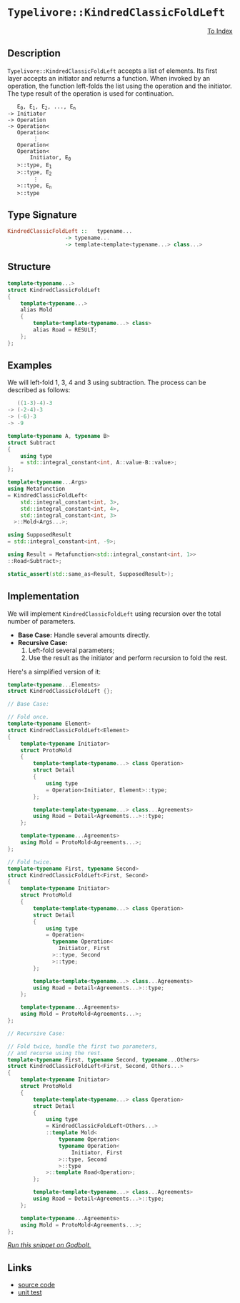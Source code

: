 <!-- Copyright 2024 Feng Mofan
SPDX-License-Identifier: Apache-2.0 -->

# `Typelivore::KindredClassicFoldLeft`

<p style='text-align: right;'><a href="../../../facilities/metafunctions.md#typelivore-kindred-classic-fold-left">To Index</a></p>

## Description

`Typelivore::KindredClassicFoldLeft` accepts a list of elements.
Its first layer accepts an initiator and returns a function.
When invoked by an operation, the function left-folds the list using the operation and the initiator.
The type result of the operation is used for continuation.

<pre><code>   E<sub>0</sub>, E<sub>1</sub>, E<sub>2</sub>, ..., E<sub>n</sub>
-> Initiator
-> Operation
-> Operation&lt;
   Operation&lt;
        &vellip;
   Operation&lt;
   Operation&lt;
       Initiator, E<sub>0</sub>
   &gt;::type, E<sub>1</sub>
   &gt;::type, E<sub>2</sub>
        &vellip;
   &gt;::type, E<sub>n</sub>
   &gt;::type</code></pre>

## Type Signature

```Haskell
KindredClassicFoldLeft ::   typename...
                  -> typename...
                  -> template<template<typename...> class...>
```

## Structure

```C++
template<typename...>
struct KindredClassicFoldLeft
{
    template<typename...>
    alias Mold
    {
        template<template<typename...> class>
        alias Road = RESULT;
    };
};
```

## Examples

We will left-fold 1, 3, 4 and 3 using subtraction.
The process can be described as follows:

```C++
   ((1-3)-4)-3
-> (-2-4)-3
-> (-6)-3
-> -9
```

```C++
template<typename A, typename B>
struct Subtract
{
    using type
    = std::integral_constant<int, A::value-B::value>;
};

template<typename...Args>
using Metafunction 
= KindredClassicFoldLeft<
    std::integral_constant<int, 3>,
    std::integral_constant<int, 4>,
    std::integral_constant<int, 3>
  >::Mold<Args...>;

using SupposedResult
= std::integral_constant<int, -9>;

using Result = Metafunction<std::integral_constant<int, 1>>
::Road<Subtract>;

static_assert(std::same_as<Result, SupposedResult>);
```

## Implementation

We will implement `KindredClassicFoldLeft` using recursion over the total number of parameters.

- **Base Case:** Handle several amounts directly.
- **Recursive Case:**
  1. Left-fold several parameters;
  2. Use the result as the initiator and perform recursion to fold the rest.

Here's a simplified version of it:

```C++
template<typename...Elements>
struct KindredClassicFoldLeft {};

// Base Case:

// Fold once.
template<typename Element>
struct KindredClassicFoldLeft<Element>
{
    template<typename Initiator>
    struct ProtoMold
    {
        template<template<typename...> class Operation>
        struct Detail
        {
            using type 
            = Operation<Initiator, Element>::type;
        };

        template<template<typename...> class...Agreements>
        using Road = Detail<Agreements...>::type;
    };

    template<typename...Agreements>
    using Mold = ProtoMold<Agreements...>;
};

// Fold twice.
template<typename First, typename Second>
struct KindredClassicFoldLeft<First, Second>
{
    template<typename Initiator>
    struct ProtoMold
    {
        template<template<typename...> class Operation>
        struct Detail
        {
            using type 
            = Operation<
              typename Operation<
                Initiator, First
              >::type, Second
              >::type;
        };

        template<template<typename...> class...Agreements>
        using Road = Detail<Agreements...>::type;
    };

    template<typename...Agreements>
    using Mold = ProtoMold<Agreements...>;
};

// Recursive Case:

// Fold twice, handle the first two parameters,
// and recurse using the rest.
template<typename First, typename Second, typename...Others>
struct KindredClassicFoldLeft<First, Second, Others...>
{
    template<typename Initiator>
    struct ProtoMold
    {
        template<template<typename...> class Operation>
        struct Detail
        {
            using type 
            = KindredClassicFoldLeft<Others...>
            ::template Mold<
                typename Operation<
                typename Operation<
                    Initiator, First
                >::type, Second
                >::type
            >::template Road<Operation>;
        };

        template<template<typename...> class...Agreements>
        using Road = Detail<Agreements...>::type;
    };

    template<typename...Agreements>
    using Mold = ProtoMold<Agreements...>;
};
```

[*Run this snippet on Godbolt.*](https://godbolt.org/#z:OYLghAFBqd5QCxAYwPYBMCmBRdBLAF1QCcAaPECAMzwBtMA7AQwFtMQByARg9KtQYEAysib0QXACx8BBAKoBnTAAUAHpwAMvAFYTStJg1DIApACYAQuYukl9ZATwDKjdAGFUtAK4sGEgOykrgAyeAyYAHI%2BAEaYxCAAHAmkAA6oCoRODB7evgGp6ZkCoeFRLLHxSbaY9o4CQgRMxAQ5Pn5cgXaYDlkNTQQlkTFxickKjc2teR22EwNhQ%2BUjSQCUtqhexMjsHASYLCkGeyYAzG4EAJ4pjKyYAHQP2PRsggqn2CYaAILjxF4OAGoANJhdDETDuAwKDLIABinnQwUwVAIAJM/is/gAIqcrN9Pl8APSEgEWJhKAFucnsAkE4kA%2BG0dAAgTbO4EvYHI6YU7nK43NgAp77RgEd4E37/VEghhgiFuKEwxmI5Fis7Cl5qj74jEEgH6gGcw5MY5nS7XZiCgCSDEyJpI4u%2BBoBksBymIqCIAFkEXqDei8V9nc6jdzeaGTTyzfzLfcHu8AchFQCAPLXYgmrKOoPB/Wu1FYzCNOh%2B3MB0u5g1eDJGQ38tFOyvO05Y1PpzMCXk2u1EMhC56i94gEDmqOBpvonEnQMVkP7Y2m87zsPRi23B7sk7YROKjdfYDgkWvbNN6thYAAgBKqCYzJbAMLxdovP3h81Cg3Q5H/NxFcnv/xRt9QjRdR1jPcD0wI8CDeLcKzPWsfSZNETlbd1PVQJD0BfSDoI/eM4OnWlsQAr46RJZVDQAdzwNkOWXSNwxjW4GTwYhxlIOs10FIRugEbC4O%2BfNgVBcFIXJJUESRFFeVhNiOIBXi0FlbNyyAw0GNA5jrVtRx7WIE8DWE9DvV9dS1JzXMQKjJcuUY1cBTjTdtyTCS2ziDsGEM3NhMfJgS3U5tdUCysEIvUcG0spsUNbNMPLqLyzlnaKwJYuKMwS3lkuigFuz03tOLk9ixRCict2HUdOKU/jssrL9R1IicSKIwCornOzQM0mzUrYT8tx3CSILfUVYO1NqqxrC9r1vGKHyLfznzOV8oPfPrsAqn8Wqi/8toraymO4pzlrw7yATCgEsNmkzMN9JbcNWgiPl25qZ2%2BelL26TYMgAN0wSlqRAWk3oohFqNozBOIQQx0HoQ0ED%2Bmhiuo1AARSJpbj2djSHIgFoYBcFkC%2Bv7zoIeH8cwcZ2W%2BfaHNjVjis4nq/uq2VGe0pyU1JuJRolAg/kBGU5XE6FaOVaS1TcIqFJZ9BOM5%2BH2LW4jxwNGm%2BUO3LdLwfTTuMj1TKZP9gvG4CuvDM3afXR6BuhdyMqzQSTZdPmpTmp9aosnL9RJ%2BtaubVCRNlMSFQk0WpNVXl5e5pXSuDCquou263D9ysmbtzystjps0/SjOkqzr28u1gr6fGFOy3K79riqviVILiv1qrnl65QxvrKvG8BLcXPMsIlWyxeoGnbVkf2bWm38LuY731O51zumu8A78ks7uG141o265Gv9QfWvahdurHh5p5G07zsu%2B9rqwnC15gpXnqnV6iQAKlft/34/wk6XfgEABUKZggCd%2BX83ofzAcAoe5gThhCTF4LAKE3DKW2CkGCqlqYW3Vo5AEXw2YaysI7YSQgvDRD5kwBwyt4KTS4s3baAdxjoGHGEPYB4xAAH1lLjEMBLJhnEvjDm%2BmILwmAAC0Fh%2BGCKjE9Gcu8yLoI6ofQ6e5iDAB5t8c%2B80qBeAYD0AQkV7yC2DoqMOTJxaZyivQxhghMAsNoOwgQnDBC8h4QCE47xsbqQsSAJh1iMy2I4Y0RxZxnGSDcRWTx3ibF2IYA47hghOKuMdvqL818lrKMnuKXaaiqFEJSGkJQ6APoKC8LQEqZE6EEAYV4qxkT/FcKcXEgEwiACcGSn7zwpsU1E94vQaK0ToxKbhwnVN8VEmJ9SCCcS4Bksaw4F68iISQjM5C%2B5D04Y4ZArCJJxAIBATxChbibNgm4QpnSqpeFyekCEJySnvBWLiDgaxaCcAAKy8D8BwLQpBUCcGTpYawLoNhbD%2BlAngpACCaAeWsAA1iAZ5kg7gaEkB0E4GhnkaDMAANgxWYKoTyOCSF4CwCQGgNCkHeZ875HBeAKBAKS8FHyHmkDgLAGAiAQAbAICkLwEyKAQDQAcOgcQIi3E4KoBIGLhEYskACYAyBkAAikHcMwvAISEBIHgBhXAZCCBEGIdgUhtXyCUGoCFpBdBaqohmFInAeCPJeW801lKUzcq5aiVAVAARiolVKmVcqFXwrMACCAHgBX0GIGiMwJwuArF4PSrQawIBIH5SkQVZBeXJtTSAYAUgzB8DoJjGlEBoimuiGEJoFwbW8FLcwYgFwUzRG0N0eloL%2BWahTAwWgFaGWkCwNELwwAqS0FoDS7gvAsAsEMMAcQ3b8AE0cL9EdnzMCqE%2BnsSt5ArF4s%2BbQPA0QMy1o8FgU1fM8BEtHaQX6xBoiXMLBOowO6jAQrWFQAwKiABqeBMBUTiu80F/AdWiHEAa/9RqVDqG7ea/Qk6UDWGsPoXdNLIBrFQCgrII7hH0JbKYP5lgzAUsvcQDVFN4BrC6P0lwsopjtCCLKQYZQKh6DyUUbIng2iMcKAlOjwx4harIwlPokxWPTGqLUXocwuNLB47MfoVG9CcOaBJhj0b1ibG2BIO1HBXlksdZwT14rJXStlfKxVgaIC4DVeGkFMawVPrWPDW8IwIDQpAJIE4dwmknH8JIRFZhJAYpJc8jFTT9CcAJaQIlUa7gYq4BihITSEgxbhVwZ5HmMXae7ZS6ltKbMMoTayxN7KXXcvIJQDNYbhVsE4E0Fg31/DCKYANWsXAml3C4AilV%2BBewar0CB3VQHpAgcUGB01uhc2WqYNa0dGmtPkt4E6orbqPXVdq/VxrF5mutYRUGkNKaw0RpOGYazcbGUFbK3EErfLUChpGMturrkjDNa4KSmgJTuaUGLd26t5b11fdrfWxtDh12ttFO2ztpre39sHcO9d47J3Ts%2BbOpteAF2muXaunYoLvFbt4Duvd5bD07E%2BSes9oLL3XqULeuH54n18FfQoD9X6f3rt64B/VA3ZBDZNRBkAuaDCPuw1YSw8HoiIac181D9jOAYYqVh2DuH8NxEI1gUXpGahI%2BcBAVwsmtUhAWPRkYWqmMJW1wUDInG9fcbk2r/pAmWhCeo3xsT/RFMG%2Bk4J3IDvxMW8k%2BplTQLfd4pmzpjguNiA1bqw1%2B762WttY0EG8zvZ9vRtjbZ0g9msDxDF3isLEWWuIv8Cl/w/gTiSF81KrVs2vmcCy3SmnzK2UctdRds7xAKs7Gqz6lgChvryu%2Bht7k4wOsWe61qlneqJDs8EJz8DnzdAnFIONybtqQuaYdRlzgzrOXcpZEtsPnfu%2B9/75GcY22ru7biPtk4R269JrP6m5vd%2Bw0gB77k1hfemmsIHwQTZe%2BBv5re0WiWmWrWj9sAXWg2k2kDldm2h2l2gjpgH2gOmINDuerDveoTmOmxEjijt2mjoTGuueljqarjvuhcATseoRiTrwGTjevsFTo%2BrlrTkwO%2Bp%2Bt%2BhaMzrIH1mzoatPiNiAPPnzsYHLjYLjiruLglCOoSBYgLtYHhnNgRkRmIY7hrlrvbnoLrqUJbobhxlkCbkblkC7lJsoQwLbibsYbboYXJnMGYV7poT7spgoICmpspoHmvhSrph3tKl3j3gCO/ncF/vHp1iQEntfrlnZpgA5pnhpjnjzi1icCcM8mikiiSvEf4LFulu4VSrYNlsdisM5pIM8u5s8gkJik0pIE0sXp5lwAIZwCcG4XNtXjlvGhpsqhkQ0VkbkWsJehkM4JIEAA%3D%3D)

## Links

- [source code](../../../../conceptrodon/typelivore/kindred_classic_fold_left.hpp)
- [unit test](../../../../tests/unit/metafunctions/typelivore/kindred_classic_fold_left.test.hpp)
